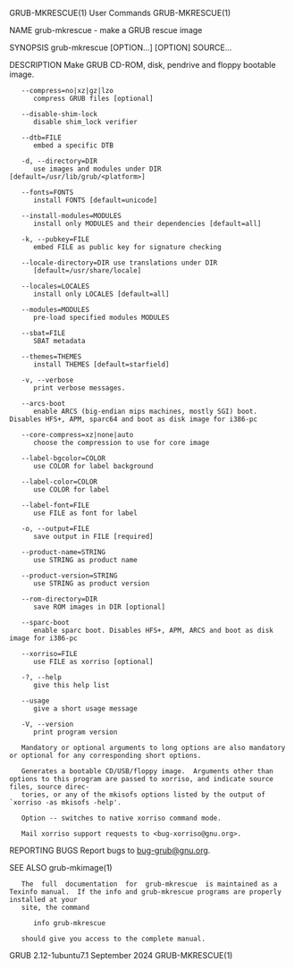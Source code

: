 GRUB-MKRESCUE(1)							 User Commands							      GRUB-MKRESCUE(1)

NAME
       grub-mkrescue - make a GRUB rescue image

SYNOPSIS
       grub-mkrescue [OPTION...] [OPTION] SOURCE...

DESCRIPTION
       Make GRUB CD-ROM, disk, pendrive and floppy bootable image.

       --compress=no|xz|gz|lzo
	      compress GRUB files [optional]

       --disable-shim-lock
	      disable shim_lock verifier

       --dtb=FILE
	      embed a specific DTB

       -d, --directory=DIR
	      use images and modules under DIR [default=/usr/lib/grub/<platform>]

       --fonts=FONTS
	      install FONTS [default=unicode]

       --install-modules=MODULES
	      install only MODULES and their dependencies [default=all]

       -k, --pubkey=FILE
	      embed FILE as public key for signature checking

       --locale-directory=DIR use translations under DIR
	      [default=/usr/share/locale]

       --locales=LOCALES
	      install only LOCALES [default=all]

       --modules=MODULES
	      pre-load specified modules MODULES

       --sbat=FILE
	      SBAT metadata

       --themes=THEMES
	      install THEMES [default=starfield]

       -v, --verbose
	      print verbose messages.

       --arcs-boot
	      enable ARCS (big-endian mips machines, mostly SGI) boot. Disables HFS+, APM, sparc64 and boot as disk image for i386-pc

       --core-compress=xz|none|auto
	      choose the compression to use for core image

       --label-bgcolor=COLOR
	      use COLOR for label background

       --label-color=COLOR
	      use COLOR for label

       --label-font=FILE
	      use FILE as font for label

       -o, --output=FILE
	      save output in FILE [required]

       --product-name=STRING
	      use STRING as product name

       --product-version=STRING
	      use STRING as product version

       --rom-directory=DIR
	      save ROM images in DIR [optional]

       --sparc-boot
	      enable sparc boot. Disables HFS+, APM, ARCS and boot as disk image for i386-pc

       --xorriso=FILE
	      use FILE as xorriso [optional]

       -?, --help
	      give this help list

       --usage
	      give a short usage message

       -V, --version
	      print program version

       Mandatory or optional arguments to long options are also mandatory or optional for any corresponding short options.

       Generates a bootable CD/USB/floppy image.  Arguments other than options to this program are passed to xorriso, and indicate source files, source direc‐
       tories, or any of the mkisofs options listed by the output of `xorriso -as mkisofs -help'.

       Option -- switches to native xorriso command mode.

       Mail xorriso support requests to <bug-xorriso@gnu.org>.

REPORTING BUGS
       Report bugs to <bug-grub@gnu.org>.

SEE ALSO
       grub-mkimage(1)

       The  full  documentation	 for  grub-mkrescue  is maintained as a Texinfo manual.	 If the info and grub-mkrescue programs are properly installed at your
       site, the command

	      info grub-mkrescue

       should give you access to the complete manual.

GRUB 2.12-1ubuntu7.1							September 2024							      GRUB-MKRESCUE(1)
